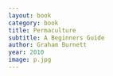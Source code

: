 ```yaml
---
layout: book
category: book
title: Permaculture
subtitle: A Beginners Guide
author: Graham Burnett
year: 2010
image: p.jpg
---
```

